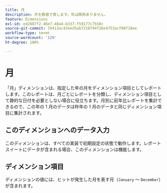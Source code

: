 ```yaml
---
title: 月
description: 月を数値で表します。年は関係ありません。
feature: Dimensions
exl-id: ed2887f2-46e7-48a4-b337-f59177c7558c
source-git-commit: 35413ac43eed5ab7218794f26e4753acf08f18ee
workflow-type: tm+mt
source-wordcount: '129'
ht-degree: 100%

---
```


# 月

「月」ディメンションは、指定した年の月をディメンション項目としてレポートします。このレポートは、月ごとにレポートを分類し、ディメンション項目として静的な日付を必要としない場合に役立ちます。月別に前年比レポートを集計できるので、この年の 1 月のデータは昨年の 1 月のデータと同じディメンション項目に集計されます。

## このディメンションへのデータ入力

このディメンションは、すべての実装で初期設定の状態で動作します。レポートスイートにデータが含まれる場合、このディメンションは機能します。

## ディメンション項目

ディメンションの値には、ヒットが発生した月を表す月（`January` ～ `December`）が含まれます。
